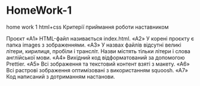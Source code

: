 # HomeWork-1

home work 1 html+css Критерії приймання роботи наставником

Проєкт «A1» HTML-файл називається index.html. «A2» У корені проєкту є папка
images з зображеннями. «A3» У назвах файлів відсутні великі літери, кирилиця,
пробіли і трансліт. Назви містять тільки літери і слова англійської мови. «A4»
Вихідний код відформатований за допомогою Prettier. «A5» Всі зображення та
текстовий контент взяті з макету. «A6» Всі растрові зображення оптимізовані з
використанням squoosh. «A7» Код написаний з дотриманням настанови.
